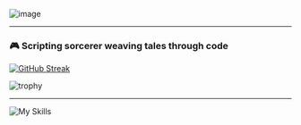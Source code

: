 


![image](https://github.com/user-attachments/assets/414aedfb-e605-4d6e-9a84-1c5f0636ef4a)

---

### 🎮 Scripting sorcerer weaving tales through code

[![GitHub Streak](https://github-readme-streak-stats.herokuapp.com?user=SephirothAgent&theme=highcontrast&hide_border=true&card_width=1000)](https://git.io/streak-stats)

![trophy](https://github-profile-trophy.vercel.app/?username=SephirothAgent&title=Commits,Followers&theme=juicyfresh)

---


![My Skills](https://skillicons.dev/icons?i=unreal,gamemakerstudio,godot,java,py,js,html,pytorch,bash,dotnet,idea,git,github,stackoverflow,anaconda,npm,figma,sketchup,ae,ps,xd,ai,ableton,visualstudio,vscode,pycharm,powershell,notion,obsidian,discord)
          
          
